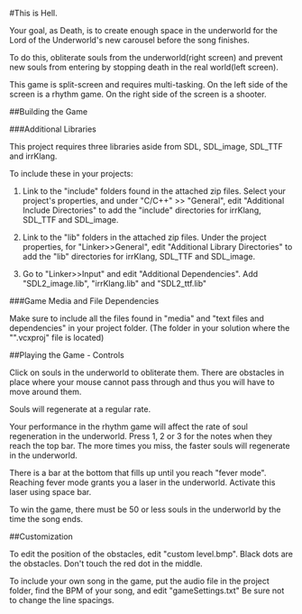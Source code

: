 #This is Hell.

Your goal, as Death, is to create enough space in the underworld for the Lord of the Underworld's new carousel before the song finishes. 

To do this, obliterate souls from the underworld(right screen) and prevent new souls from entering by stopping death in the real world(left screen).

This game is split-screen and requires multi-tasking. On the left side of the screen is a rhythm game. On the right side of the screen is a shooter.

##Building the Game

###Additional Libraries

This project requires three libraries aside from SDL, SDL_image, SDL_TTF and irrKlang. 

To include these in your projects:

1)  Link to the "include" folders found in the attached zip files. Select your project's properties, and under "C/C++" >> "General", edit "Additional Include Directories" to add the "include" directories for irrKlang, SDL_TTF and SDL_image.

2) Link to the "lib" folders in the attached zip files. Under the project properties, for "Linker>>General", edit "Additional Library Directories" to add the "lib" directories for irrKlang, SDL_TTF and SDL_image.

3) Go to "Linker>>Input" and edit "Additional Dependencies". Add "SDL2_image.lib", "irrKlang.lib" and "SDL2_ttf.lib"

###Game Media and File Dependencies

Make sure to include all the files found in "media" and "text files and dependencies" in your project folder. (The folder in your solution where the "".vcxproj" file is located)

##Playing the Game - Controls

Click on souls in the underworld to obliterate them. There are obstacles in place where your mouse cannot pass through and thus you will have to move around them.

Souls will regenerate at a regular rate.

Your performance in the rhythm game will affect the rate of soul regeneration in the underworld. Press 1, 2 or 3 for the notes when they reach the top bar. The more times you miss, the faster souls will regenerate in the underworld.

There is a bar at the bottom that fills up until you reach "fever mode". Reaching fever mode grants you a laser in the underworld. Activate this laser using space bar.

To win the game, there must be 50 or less souls in the underworld by the time the song ends.

##Customization

To edit the position of the obstacles, edit "custom level.bmp". Black dots are the obstacles. Don't touch the red dot in the middle.

To include your own song in the game, put the audio file in the project folder, find the BPM of your song, and edit "gameSettings.txt" Be sure not to change the line spacings.